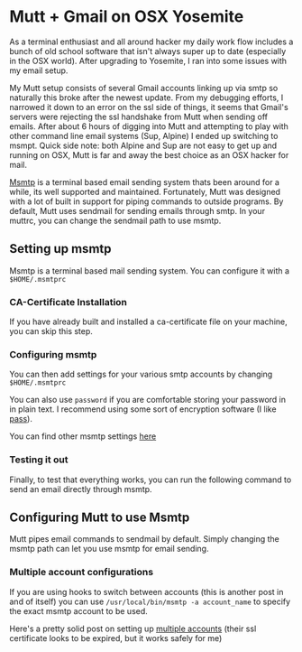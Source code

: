 # Mutt + Gmail on OSX Yosemite

As a terminal enthusiast and all around hacker my daily work flow includes a bunch of old school software that isn't always super up to date (especially in the OSX world). After upgrading to Yosemite, I ran into some issues with my email setup.

My Mutt setup consists of several Gmail accounts linking up via smtp so naturally this broke after the newest update. From my debugging efforts, I narrowed it down to an error on the ssl side of things, it seems that Gmail's servers were rejecting the ssl handshake from Mutt when sending off emails. After about 6 hours of digging into Mutt and attempting to play with other command line email systems (Sup, Alpine) I ended up switching to msmpt. Quick side note: both Alpine and Sup are not easy to get up and running on OSX, Mutt is far and away the best choice as an OSX hacker for mail.

[Msmtp](http://msmtp.sourceforge.net/) is a terminal based email sending system thats been around for a while, its well supported and maintained. Fortunately, Mutt was designed with a lot of built in support for piping commands to outside programs. By default, Mutt uses sendmail for sending emails through smtp. In your muttrc, you can change the sendmail path to use msmtp. 

## Setting up msmtp

Msmtp is a terminal based mail sending system. You can configure it with a ```$HOME/.msmtprc```

<script src="https://gist.github.com/anonymous/7e3cdd19299932ac41ec.js"></script>

### CA-Certificate Installation

If you have already built and installed a ca-certificate file on your machine, you can skip this step. 

<script src="https://gist.github.com/anonymous/2d16c16f012126b8f066.js"></script>


### Configuring msmtp

You can then add settings for your various smtp accounts by changing ```$HOME/.msmtprc```

<script src="https://gist.github.com/anonymous/1c4c0b83cd18f9641861.js"></script>

You can also use ```password``` if you are comfortable storing your password in in plain text. I recommend using some sort of encryption software (I like [pass](http://www.passwordstore.org/)). 

You can find other msmtp settings [here](http://msmtp.sourceforge.net/doc/msmtp.html#A-user-configuration-file)

### Testing it out

Finally, to test that everything works, you can run the following command to send an email directly through msmtp.

<script src="https://gist.github.com/anonymous/e5ee43604a3ec77d6ce2.js"></script>

## Configuring Mutt to use Msmtp

Mutt pipes email commands to sendmail by default. Simply changing the msmtp path can let you use msmtp for email sending.

<script src="https://gist.github.com/anonymous/a5cb359dd96c42ee1689.js"></script>

### Multiple account configurations

If you are using hooks to switch between accounts (this is another post in and of itself) you can use ```/usr/local/bin/msmtp -a account_name``` to specify the exact msmtp account to be used.

Here's a pretty solid post on setting up [multiple accounts](https://www.df7cb.de/blog/2010/Using_multiple_IMAP_accounts_with_Mutt.html) (their ssl certificate looks to be expired, but it works safely for me)


